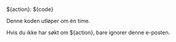 ${action}: ${code}

Denne koden utløper om én time.

Hvis du ikke har søkt om ${action}, bare ignorer denne e-posten.
